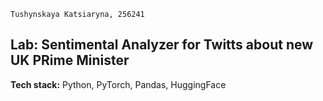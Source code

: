 `Tushynskaya Katsiaryna, 256241`

## Lab: Sentimental Analyzer for Twitts about new UK PRime Minister 
**Tech stack:** Python, PyTorch, Pandas, HuggingFace